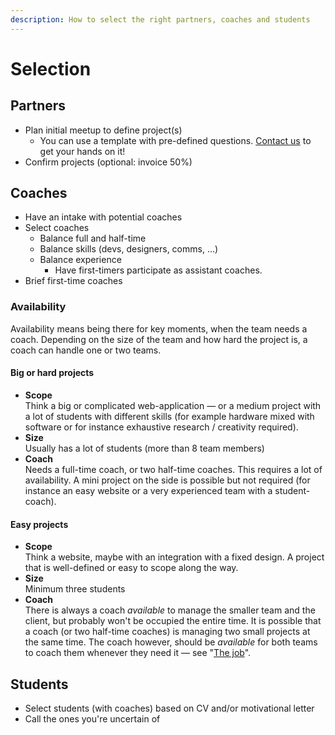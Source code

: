 ```yaml
---
description: How to select the right partners, coaches and students
---
```


# Selection

## Partners

* Plan initial meetup to define project(s)
  * You can use a template with pre-defined questions. [Contact us](mailto:info@osoc.be) to get your hands on it!
* Confirm projects (optional: invoice 50%)

## Coaches

* Have an intake with potential coaches
* Select coaches
  * Balance full and half-time
  * Balance skills (devs, designers, comms, ...)
  * Balance experience
    * Have first-timers participate as assistant coaches.
* Brief first-time coaches



### Availability&#x20;

Availability means being there for key moments, when the team needs a coach. Depending on the size of the team and how hard the project is, a coach can handle one or two teams.

#### Big or hard projects

* **Scope**\
  Think a big or complicated web-application — or a medium project with a lot of students with different skills (for example hardware mixed with software or for instance exhaustive research / creativity required).
* **Size**\
  Usually has a lot of students (more than 8 team members)
* **Coach**\
  Needs a full-time coach, or two half-time coaches. This requires a lot of availability. A mini project on the side is possible but not required (for instance an easy website or a very experienced team with a student-coach).

#### Easy projects

* **Scope**\
  Think a website, maybe with an integration with a fixed design. A project that is well-defined or easy to scope along the way.
* **Size**\
  Minimum three students
* **Coach**\
  There is always a coach _available_ to manage the smaller team and the client, but probably won't be occupied the entire time. It is possible that a coach (or two half-time coaches) is managing two small projects at the same time. The coach however, should be _available_ for both teams to coach them whenever they need it — see "[The job](../../coaches/the-coaching-job/)".

## Students

* Select students (with coaches) based on CV and/or motivational letter
* Call the ones you're uncertain of

